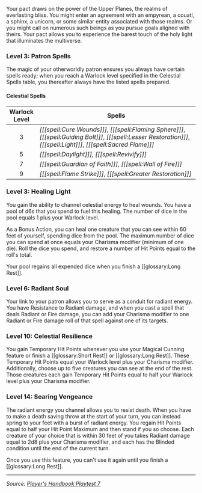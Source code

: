 Your pact draws on the power of the Upper Planes, the realms of everlasting bliss. You might enter an agreement with an empyrean, a couatl, a sphinx, a unicorn, or some similar entity associated with those realms. Or you might call on numerous such beings as you pursue goals aligned with theirs. Your pact allows you to experience the barest touch of the holy light that illuminates the multiverse.

### Level 3: Patron Spells

The magic of your otherworldly patron ensures you always have certain spells ready; when you reach a Warlock level specified in the Celestial Spells table, you thereafter always have the listed spells prepared.

#### Celestial Spells

| Warlock<br>Level | Spells                                                                                                                                                                 |
|:----------------:|------------------------------------------------------------------------------------------------------------------------------------------------------------------------|
|        3         | _[[[spell:Cure Wounds]]]_, _[[[spell:Flaming Sphere]]]_, _[[[spell:Guiding Bolt]]]_, _[[[spell:Lesser Restoration]]]_, _[[[spell:Light]]]_, _[[[spell:Sacred Flame]]]_ |
|        5         | _[[[spell:Daylight]]]_, _[[[spell:Revivify]]]_                                                                                                                         |
|        7         | _[[[spell:Guardian of Faith]]]_, _[[[spell:Wall of Fire]]]_                                                                                                            |
|        9         | _[[[spell:Flame Strike]]]_, _[[[spell:Greater Restoration]]]_                                                                                                          |

### Level 3: Healing Light

You gain the ability to channel celestial energy to heal wounds. You have a pool of d6s that you spend to fuel this healing. The number of dice in the pool equals 1 plus your Warlock level.

As a Bonus Action, you can heal one creature that you can see within 60 feet of yourself, spending dice from the pool. The maximum number of dice you can spend at once equals your Charisma modifier (minimum of one die). Roll the dice you spend, and restore a number of Hit Points equal to the roll's total.

Your pool regains all expended dice when you finish a [[glossary:Long Rest]].

### Level 6: Radiant Soul

Your link to your patron allows you to serve as a conduit for radiant energy. You have Resistance to Radiant damage, and when you cast a spell that deals Radiant or Fire damage, you can add your Charisma modifier to one Radiant or Fire damage roll of that spell against one of its targets.

### Level 10: Celestial Resilience

You gain Temporary Hit Points whenever you use your Magical Cunning feature or finish a [[glossary:Short Rest]] or [[glossary:Long Rest]]. These Temporary Hit Points equal your Warlock level plus your Charisma modifier. Additionally, choose up to five creatures you can see at the end of the rest. Those creatures each gain Temporary Hit Points equal to half your Warlock level plus your Charisma modifier.

### Level 14: Searing Vengeance

The radiant energy you channel allows you to resist death. When you have to make a death saving throw at the start of your turn, you can instead spring to your feet with a burst of radiant energy. You regain Hit Points equal to half your Hit Point Maximum and then stand if you so choose. Each creature of your choice that is within 30 feet of you takes Radiant damage equal to 2d8 plus your Charisma modifier, and each has the Blinded condition until the end of the current turn.

Once you use this feature, you can't use it again until you finish a [[glossary:Long Rest]].

----

_Source: [Player's Handbook Playtest 7](https://www.dndbeyond.com/sources/ua/ph-playtest-7)_
